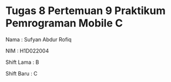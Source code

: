 # Tugas 8 Pertemuan 9 Praktikum Pemrograman Mobile C

Nama    : Sufyan Abdur Rofiq

NIM    : H1D022004

Shift Lama  : B

Shift Baru  : C



